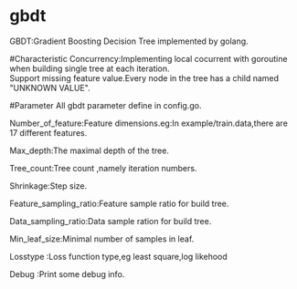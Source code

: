 gbdt
====

GBDT:Gradient Boosting Decision Tree implemented by golang.<br/>

#Characteristic
Concurrency:Implementing local cocurrent with goroutine when building single tree at each iteration.<br/>
Support missing feature value.Every node in the tree has a child named "UNKNOWN VALUE".<br/> 

#Parameter
All gbdt parameter define in config.go.

Number_of_feature:Feature dimensions.eg:In example/train.data,there are 17 different features.

Max_depth:The maximal depth of the tree. 

Tree_count:Tree count ,namely  iteration numbers.

Shrinkage:Step size.

Feature_sampling_ratio:Feature sample ratio for build tree.

Data_sampling_ratio:Data sample ration for build tree.

Min_leaf_size:Minimal number of samples in leaf.

Losstype :Loss function type,eg least square,log likehood

Debug :Print some debug info.
